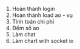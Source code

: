 1. Hoàn thành login
2. Hoàn thành load ao - vụ
3. Tính toán chi phí
4. Đếm số ao
5. Làm chat
6. Làm chart with socket io